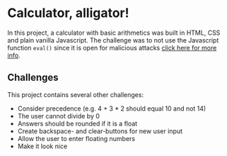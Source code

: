 # Calculator, alligator!

In this project, a calculator with basic arithmetics was built in HTML, CSS and plain vanilla Javascript. The challenge was to not use the Javascript function `eval()` since it is open for malicious attacks [click here for more info](https://developer.mozilla.org/en-US/docs/Web/JavaScript/Reference/Global_Objects/eval#Do_not_ever_use_eval!). 

## Challenges
This project contains several other challenges:
- Consider precedence (e.g. 4 + 3 * 2 should equal 10 and not 14)
- The user cannot divide by 0
- Answers should be rounded if it is a float
- Create backspace- and clear-buttons for new user input
- Allow the user to enter floating numbers 
- Make it look nice



